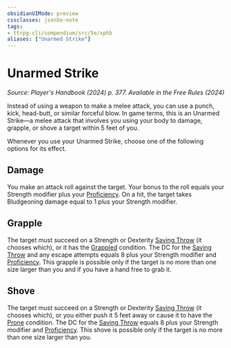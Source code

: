 ```yaml
---
obsidianUIMode: preview
cssclasses: json5e-note
tags:
- ttrpg-cli/compendium/src/5e/xphb
aliases: ["Unarmed Strike"]
---
```

# Unarmed Strike
*Source: Player's Handbook (2024) p. 377. Available in the Free Rules (2024)* 

Instead of using a weapon to make a melee attack, you can use a punch, kick, head-butt, or similar forceful blow. In game terms, this is an Unarmed Strike—a melee attack that involves you using your body to damage, grapple, or shove a target within 5 feet of you.

Whenever you use your Unarmed Strike, choose one of the following options for its effect.

## Damage

You make an attack roll against the target. Your bonus to the roll equals your Strength modifier plus your [Proficiency](3-Compendium/rules/variant-rules/proficiency-xphb.md). On a hit, the target takes Bludgeoning damage equal to 1 plus your Strength modifier.

## Grapple

The target must succeed on a Strength or Dexterity [Saving Throw](3-Compendium/rules/variant-rules/saving-throw-xphb.md) (it chooses which), or it has the [Grappled](3-Compendium/rules/conditions.md#Grappled) condition. The DC for the [Saving Throw](3-Compendium/rules/variant-rules/saving-throw-xphb.md) and any escape attempts equals 8 plus your Strength modifier and [Proficiency](3-Compendium/rules/variant-rules/proficiency-xphb.md). This grapple is possible only if the target is no more than one size larger than you and if you have a hand free to grab it.

## Shove

The target must succeed on a Strength or Dexterity [Saving Throw](3-Compendium/rules/variant-rules/saving-throw-xphb.md) (it chooses which), or you either push it 5 feet away or cause it to have the [Prone](3-Compendium/rules/conditions.md#Prone) condition. The DC for the [Saving Throw](3-Compendium/rules/variant-rules/saving-throw-xphb.md) equals 8 plus your Strength modifier and [Proficiency](3-Compendium/rules/variant-rules/proficiency-xphb.md). This shove is possible only if the target is no more than one size larger than you.